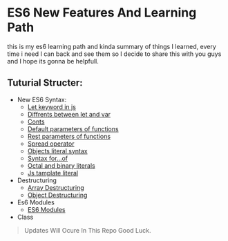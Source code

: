 # ES6 New Features And Learning Path

this is my es6 learning path and kinda summary of things I learned, every time i need I can back and see them so I decide to share this with you guys and I hope its gonna be helpfull.

## Tuturial Structer:
- New ES6 Syntax:
	- [Let keyword in js](https://github.com/shervindadashzade/Es6-Learning-Path/blob/master/0-New%20Syntax/1-let.js)
	- [Diffrents between let and var](https://github.com/shervindadashzade/Es6-Learning-Path/blob/master/0-New%20Syntax/2-diff-var-let.js)
	- [Conts](https://github.com/shervindadashzade/Es6-Learning-Path/blob/master/0-New%20Syntax/3-const.js)
	- [Default parameters of functions](https://github.com/shervindadashzade/Es6-Learning-Path/blob/master/0-New%20Syntax/4-default-functions-parametes.js)
	- [Rest parameters of functions](https://github.com/shervindadashzade/Es6-Learning-Path/blob/master/0-New%20Syntax/5-rest-parameters.js)
	- [Spread operator](https://github.com/shervindadashzade/Es6-Learning-Path/blob/master/0-New%20Syntax/6-spread-operator.js)
	- [Objects literal syntax](https://github.com/shervindadashzade/Es6-Learning-Path/blob/master/0-New%20Syntax/7-object-literal-syntax.js)
	- [Syntax for...of](https://github.com/shervindadashzade/Es6-Learning-Path/blob/master/0-New%20Syntax/8-for-of.js)
	- [Octal and binary literals](https://github.com/shervindadashzade/Es6-Learning-Path/blob/master/0-New%20Syntax/9-octal-binary-literals.js)
	- [Js tamplate literal](https://github.com/shervindadashzade/Es6-Learning-Path/blob/master/0-New%20Syntax/10-js-template-literal.js)
- Destructuring
	- [Array Destructuring](https://github.com/shervindadashzade/Es6-Learning-Path/blob/master/1-Destructuring/1-array-destructuring.js)
	- [Object Destructuring](https://github.com/shervindadashzade/Es6-Learning-Path/blob/master/1-Destructuring/2-object-destructuring.js)
- Es6 Modules
	- [ES6 Modules](https://github.com/shervindadashzade/Es6-Learning-Path/blob/master/2-ES6%20Modules/1-es6-modules.js)
- Class

> Updates Will Ocure In This Repo
 Good Luck.		
